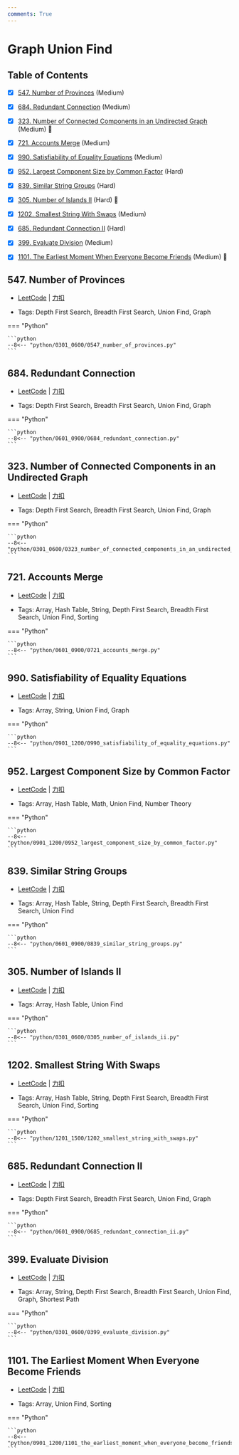 ```yaml
---
comments: True
---
```


# Graph Union Find

## Table of Contents

- [x] [547. Number of Provinces](#547-number-of-provinces) (Medium)
- [x] [684. Redundant Connection](#684-redundant-connection) (Medium)
- [x] [323. Number of Connected Components in an Undirected Graph](#323-number-of-connected-components-in-an-undirected-graph) (Medium) 👑
- [x] [721. Accounts Merge](#721-accounts-merge) (Medium)
- [x] [990. Satisfiability of Equality Equations](#990-satisfiability-of-equality-equations) (Medium)
- [x] [952. Largest Component Size by Common Factor](#952-largest-component-size-by-common-factor) (Hard)
- [x] [839. Similar String Groups](#839-similar-string-groups) (Hard)
- [x] [305. Number of Islands II](#305-number-of-islands-ii) (Hard) 👑
- [x] [1202. Smallest String With Swaps](#1202-smallest-string-with-swaps) (Medium)
- [x] [685. Redundant Connection II](#685-redundant-connection-ii) (Hard)
- [x] [399. Evaluate Division](#399-evaluate-division) (Medium)
- [x] [1101. The Earliest Moment When Everyone Become Friends](#1101-the-earliest-moment-when-everyone-become-friends) (Medium) 👑


## 547. Number of Provinces

-    [LeetCode](https://leetcode.com/problems/number-of-provinces/) | [力扣](https://leetcode.cn/problems/number-of-provinces/)

-   Tags: Depth First Search, Breadth First Search, Union Find, Graph

=== "Python"

    ```python
    --8<-- "python/0301_0600/0547_number_of_provinces.py"
    ```



## 684. Redundant Connection

-    [LeetCode](https://leetcode.com/problems/redundant-connection/) | [力扣](https://leetcode.cn/problems/redundant-connection/)

-   Tags: Depth First Search, Breadth First Search, Union Find, Graph

=== "Python"

    ```python
    --8<-- "python/0601_0900/0684_redundant_connection.py"
    ```



## 323. Number of Connected Components in an Undirected Graph

-    [LeetCode](https://leetcode.com/problems/number-of-connected-components-in-an-undirected-graph/) | [力扣](https://leetcode.cn/problems/number-of-connected-components-in-an-undirected-graph/)

-   Tags: Depth First Search, Breadth First Search, Union Find, Graph

=== "Python"

    ```python
    --8<-- "python/0301_0600/0323_number_of_connected_components_in_an_undirected_graph.py"
    ```



## 721. Accounts Merge

-    [LeetCode](https://leetcode.com/problems/accounts-merge/) | [力扣](https://leetcode.cn/problems/accounts-merge/)

-   Tags: Array, Hash Table, String, Depth First Search, Breadth First Search, Union Find, Sorting

=== "Python"

    ```python
    --8<-- "python/0601_0900/0721_accounts_merge.py"
    ```



## 990. Satisfiability of Equality Equations

-    [LeetCode](https://leetcode.com/problems/satisfiability-of-equality-equations/) | [力扣](https://leetcode.cn/problems/satisfiability-of-equality-equations/)

-   Tags: Array, String, Union Find, Graph

=== "Python"

    ```python
    --8<-- "python/0901_1200/0990_satisfiability_of_equality_equations.py"
    ```



## 952. Largest Component Size by Common Factor

-    [LeetCode](https://leetcode.com/problems/largest-component-size-by-common-factor/) | [力扣](https://leetcode.cn/problems/largest-component-size-by-common-factor/)

-   Tags: Array, Hash Table, Math, Union Find, Number Theory

=== "Python"

    ```python
    --8<-- "python/0901_1200/0952_largest_component_size_by_common_factor.py"
    ```



## 839. Similar String Groups

-    [LeetCode](https://leetcode.com/problems/similar-string-groups/) | [力扣](https://leetcode.cn/problems/similar-string-groups/)

-   Tags: Array, Hash Table, String, Depth First Search, Breadth First Search, Union Find

=== "Python"

    ```python
    --8<-- "python/0601_0900/0839_similar_string_groups.py"
    ```



## 305. Number of Islands II

-    [LeetCode](https://leetcode.com/problems/number-of-islands-ii/) | [力扣](https://leetcode.cn/problems/number-of-islands-ii/)

-   Tags: Array, Hash Table, Union Find

=== "Python"

    ```python
    --8<-- "python/0301_0600/0305_number_of_islands_ii.py"
    ```



## 1202. Smallest String With Swaps

-    [LeetCode](https://leetcode.com/problems/smallest-string-with-swaps/) | [力扣](https://leetcode.cn/problems/smallest-string-with-swaps/)

-   Tags: Array, Hash Table, String, Depth First Search, Breadth First Search, Union Find, Sorting

=== "Python"

    ```python
    --8<-- "python/1201_1500/1202_smallest_string_with_swaps.py"
    ```



## 685. Redundant Connection II

-    [LeetCode](https://leetcode.com/problems/redundant-connection-ii/) | [力扣](https://leetcode.cn/problems/redundant-connection-ii/)

-   Tags: Depth First Search, Breadth First Search, Union Find, Graph

=== "Python"

    ```python
    --8<-- "python/0601_0900/0685_redundant_connection_ii.py"
    ```



## 399. Evaluate Division

-    [LeetCode](https://leetcode.com/problems/evaluate-division/) | [力扣](https://leetcode.cn/problems/evaluate-division/)

-   Tags: Array, String, Depth First Search, Breadth First Search, Union Find, Graph, Shortest Path

=== "Python"

    ```python
    --8<-- "python/0301_0600/0399_evaluate_division.py"
    ```



## 1101. The Earliest Moment When Everyone Become Friends

-    [LeetCode](https://leetcode.com/problems/the-earliest-moment-when-everyone-become-friends/) | [力扣](https://leetcode.cn/problems/the-earliest-moment-when-everyone-become-friends/)

-   Tags: Array, Union Find, Sorting

=== "Python"

    ```python
    --8<-- "python/0901_1200/1101_the_earliest_moment_when_everyone_become_friends.py"
    ```



